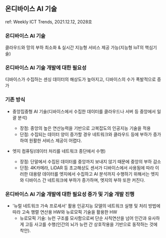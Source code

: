 ## 온디바이스 AI 기술  
ref: Weekly ICT Trends, 2021.12.12, 2028호  
  
### 온디바이스 AI 기술  
클라우드와 망의 부하 최소화 & 실시간 지능형 서비스 제공 가능(지능형 IoT의 핵심기술)  

### 온디바이스 AI 기술 개발에 대한 필요성  
디바이스가 수집하는 센싱 데이터의 해상도가 높아지고, 디바이스의 수가 폭발적으로 증가  

### 기존 방식   
  - 중앙집중형 AI 기술(디바이스에서 수집한 데이터를 클라우드나 서버 등 중앙에서 일괄 분석)
    + 장점: 중앙의 높은 연산능력을 기반으로 고복잡도의 인공지능 기술을 적용
    + 단점: 수집되는 데이터 양이 증가할 경우 네트워크와 클라우드 등에 부하가 증가하여 원활한 서비스 제공이 어렵다. 

  - 엣지 컴퓨팅(데이터 처리를 네트워크 종단에서 수행)
    + 장점: 단말에서 수집된 데이터를 중앙까지 보내지 않기 때문에 중앙의 부하 감소
    + 단점: 4K카메라, LiDAR 등 초고해상도 센서가 디바이스에서 사용됨에 따라 이러한 대용량 데이터를 엣지에서 수집하고 AI 분석까지 수행하기 위해서는 엣지와 디바이스 간 네트워크에 부하가 증가하며, 엣지의 부하 또한 커진다. 

### 온디바이스 AI 기술 개발에 대한 필요성 증가 및 기술 개발 진행
  - '뉴럴 네트워크 가속 프로세서' 활용 인공지능 모델의 네트워크 실행 및 처리 방법에 따라 고속 행렬 연산용 HW와 뉴로모픽 기술을 활용한 HW
    + 뉴로모픽 기술: 뉴런 구조를 모사함으로써 단순 사칙연산을 넘어 인간과 유사하게 고등 사고를 수행(인간의 뇌가 뉴런 간 상호작용을 기반으로 동작하는 것에 착안).
